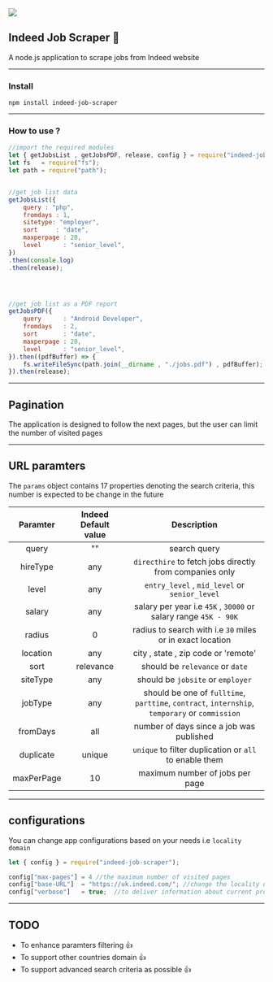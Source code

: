 <img src="https://user-images.githubusercontent.com/54498156/143885256-bac41d82-c095-499e-898e-320753c5f667.png">

## Indeed Job Scraper :flashlight:
A node.js application to scrape jobs from Indeed website

------

### Install
`npm install indeed-job-scraper`

------

### How to use ?
```javascript
//import the required modules
let { getJobsList , getJobsPDF, release, config } = require("indeed-job-scraper");
let fs   = require("fs");
let path = require("path");


//get job list data
getJobsList({
	query : "php",
	fromdays : 1,
	sitetype: "employer",
	sort     : "date",
	maxperpage : 20,
	level      : "senior_level",
})
.then(console.log)
.then(release);




//get job list as a PDF report
getJobsPDF({
	query      : "Android Developer",
	fromdays   : 2,
	sort       : "date",
	maxperpage : 20,
	level      : "senior_level",
}).then((pdfBuffer) => {
	fs.writeFileSync(path.join(__dirname , "./jobs.pdf") , pdfBuffer);
}).then(release);

```
------
## Pagination
The application is designed to follow the next pages, but the user can limit the number of visited pages

------
## URL paramters
The `params` object contains 17 properties denoting the search criteria, this number is expected to be change in the future

| Paramter    | Indeed Default value  | Description                                                                                    |
|:-----------:|:---------------------:|:----------------------------------------------------------------------------------------------:| 
| query       |       ""              | search query      |
| hireType    |       any             | `directhire` to fetch jobs directly from companies only                                        |
| level       |       any             | `entry_level` , `mid_level` or `senior_level`                                                  |
| salary      |       any             | salary per year i.e `45K` , `30000` or salary range `45K - 90K`                                |
| radius      |       0               | radius to search with i.e `30` miles or in exact location                                      |
| location    |       any             | city , state , zip code or 'remote'                                                            |
| sort        |       relevance       | should be `relevance` or `date`                                                                |
| siteType    |       any             | should be `jobsite` or `employer`                                                              |
| jobType     |       any             | should be one of `fulltime`, `parttime`, `contract`, `internship`, `temporary` or `commission` |
| fromDays    |       all             | number of days since a job was published                                                       |
| duplicate   |       unique          | `unique` to filter duplication or `all` to enable them                                         |
| maxPerPage  |       10              | maximum number of jobs per page                                                                |                                                              

------
## configurations
You can change app configurations based on your needs i.e `locality domain` 

```javascript
let { config } = require("indeed-job-scraper");

config["max-pages"] = 4 //the maximum number of visited pages
config["base-URL"]  = "https://uk.indeed.com/"; //change the locality domain to restrict the search results to your country
config["verbose"]   = true;  //to deliver information about current processing
```

------
## TODO
- To enhance paramters filtering :thumbsup:
- To support other countries domain :thumbsup:
- To support advanced search criteria as possible :thumbsup:

